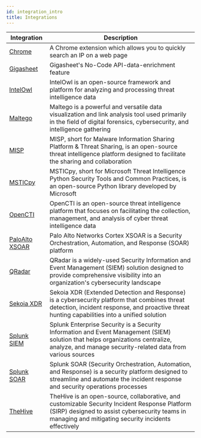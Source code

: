 ```yaml
---
id: integration_intro
title: Integrations
---
```


| Integration          | Description                                   |
|---------------------------|----------------------------------------|
| [Chrome](/cti_api/api_integration/integration_browser_chrome.md)                 | A Chrome extension which allows you to quickly search an IP on a web page       |
| [Gigasheet](/cti_api/api_integration/integration_gigasheet.md)                 | Gigasheet's No-Code API-data-enrichment feature     |
| [IntelOwl](/cti_api/api_integration/integration_intelowl.md)                 | IntelOwl is an open-source framework and platform for analyzing and processing threat intelligence data     |
| [Maltego](/cti_api/api_integration/integration_maltego.md)                    | Maltego is a powerful and versatile data visualization and link analysis tool used primarily in the field of digital forensics, cybersecurity, and intelligence gathering |
| [MISP](/cti_api/api_integration/integration_misp.md)                         | MISP, short for Malware Information Sharing Platform & Threat Sharing, is an open-source threat intelligence platform designed to facilitate the sharing and collaboration    |
| [MSTICpy](/cti_api/api_integration/integration_msticpy.md)                   | MSTICpy, short for Microsoft Threat Intelligence Python Security Tools and Common Practices, is an open-source Python library developed by Microsoft     |
| [OpenCTI](/cti_api/api_integration/integration_opencti.md)                   | OpenCTI is an open-source threat intelligence platform that focuses on facilitating the collection, management, and analysis of cyber threat intelligence data     |
| [PaloAlto XSOAR](/cti_api/api_integration/integration_paloalto_xsoar.md)           | Palo Alto Networks Cortex XSOAR is a Security Orchestration, Automation, and Response (SOAR) platform |
| [QRadar](/cti_api/api_integration/integration_qradar.md)                    | QRadar is a widely-used Security Information and Event Management (SIEM) solution designed to provide comprehensive visibility into an organization's cybersecurity landscape       |
| [Sekoia XDR](/cti_api/api_integration/integration_sekoia_xdr.md)               | Sekoia XDR (Extended Detection and Response) is a cybersecurity platform that combines threat detection, incident response, and proactive threat hunting capabilities into a unified solution |
| [Splunk SIEM](/cti_api/api_integration/integration_splunk_siem.md)              | Splunk Enterprise Security is a Security Information and Event Management (SIEM) solution that helps organizations centralize, analyze, and manage security-related data from various sources  |
| [Splunk SOAR](/cti_api/api_integration/integration_splunk_soar.md)              | Splunk SOAR (Security Orchestration, Automation, and Response) is a security platform designed to streamline and automate the incident response and security operations processes  |
| [TheHive](/cti_api/api_integration/integration_thehive.md)                  |  TheHive is an open-source, collaborative, and customizable Security Incident Response Platform (SIRP) designed to assist cybersecurity teams in managing and mitigating security incidents effectively |
